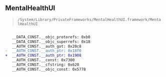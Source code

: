 ## MentalHealthUI

> `/System/Library/PrivateFrameworks/MentalHealthUI.framework/MentalHealthUI`

```diff

   __DATA_CONST.__objc_protorefs: 0xb0
   __DATA_CONST.__objc_superrefs: 0x18
   __AUTH_CONST.__auth_got: 0x20c8
-  __AUTH_CONST.__auth_ptr: 0x18f0
+  __AUTH_CONST.__auth_ptr: 0x1908
   __AUTH_CONST.__const: 0x7300
   __AUTH_CONST.__cfstring: 0x620
   __AUTH_CONST.__objc_const: 0x5778

```
